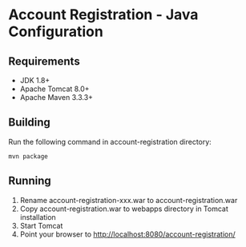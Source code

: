 Account Registration - Java Configuration
=========================================

Requirements
------------
* JDK 1.8+
* Apache Tomcat 8.0+
* Apache Maven 3.3.3+

Building
--------
Run the following command in account-registration directory:  

`mvn package`

Running
-------
1. Rename account-registration-xxx.war to account-registration.war
2. Copy account-registration.war to webapps directory in Tomcat installation
3. Start Tomcat
4. Point your browser to <http://localhost:8080/account-registration/>
